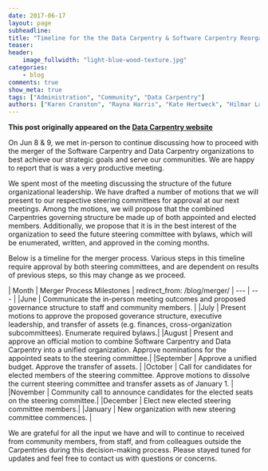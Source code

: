 ```yaml
---
date: 2017-06-17
layout: page
subheadline:
title: "Timeline for the the Data Carpentry & Software Carpentry Reorganization"
teaser:
header:
    image_fullwidth: "light-blue-wood-texture.jpg"
categories:
    - blog
comments: true
show_meta: true
tags: ["Administration", "Community", "Data Carpentry"]
authors: ["Karen Cranston", "Rayna Harris", "Kate Hertweck", "Hilmar Lapp"]
--- 
```


**This post originally appeared on the [Data Carpentry website](https://datacarpentry.org)**

On Jun 8 & 9, we met in-person to continue discussing how to proceed with the merger of the Software Carpentry and Data Carpentry organizations to best achieve our strategic goals and serve our communities. We are happy to report that is was a very productive meeting.

We spent most of the meeting discussing the structure of the future organizational leadership. We have drafted a number of motions that we will present to our respective steering committees for approval at our next meetings. Among the motions, we will propose that the combined Carpentries governing structure be made up of both appointed and elected members. Additionally, we propose that it is in the best interest of the organization to seed the future steering committee with bylaws, which will be enumerated, written, and approved in the coming months.

Below is a timeline for the merger process. Various steps in this timeline require approval by both steering committees, and are dependent on results of previous steps, so this may change as we proceed.

| Month | Merger Process Milestones |
redirect_from: /blog/merger/
| --- | --- |
|June | Communicate the in-person meeting outcomes and proposed governance structure to staff and community members. |
|July | Present motions to approve the proposed goverance structure, executive leadership, and transfer of assets (e.g. finances, cross-organization subcommittees). Enumerate required bylaws.|
|August | Present and approve an official motion to combine Software Carpentry and Data Carpentry into a unified organization. Approve nominations for the appointed seats to the steering committee.|
|September | Approve a unified budget. Approve the transfer of assets. |
|October | Call for candidates for elected members of the steering committee. Approve motions to dissolve the current steering committee and transfer assets as of January 1. |
|November | Community call to announce candidates for the elected seats on the steering committee.|
|December | Elect new elected steering committee members.|
|January | New organization with new steering committee commences. |

We are grateful for all the input we have and will to continue to received from community members, from staff, and from colleagues outside the Carpentries during this decision-making process. Please stayed tuned for updates and feel free to contact us with questions or concerns.
